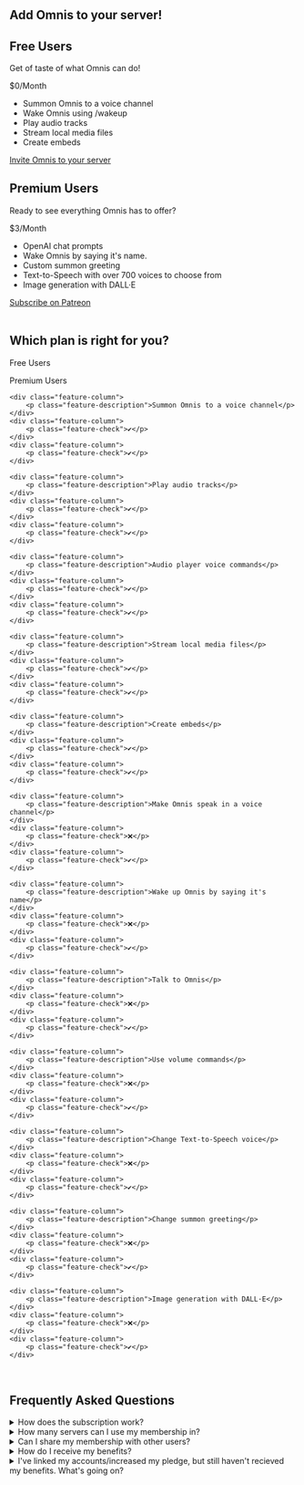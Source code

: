 #

<link rel="stylesheet" href="https://cdnjs.cloudflare.com/ajax/libs/font-awesome/6.5.2/css/all.min.css">

<h2 class="feature-header"><b>Add Omnis to your server!</b></h2>

<div class="pricing-container">
    <div class="pricing-box">
        <h2 class="pricing-header"><b>Free Users</b></h2>
        <p class="pricing-description">Get of taste of what Omnis can do!</p>
        <div class="pricing-price">
            <span class="pricing-price-bold">$0</span><span>/Month</span>
        </div>
        <ul class="pricing-features">
            <li>Summon Omnis to a voice channel</li>
			<li>Wake Omnis using /wakeup</li>
			<li>Play audio tracks</li>
            <li>Stream local media files</li>
            <li>Create embeds</li>
        </ul>
        <a class="pricing-button" href="https://discord.com/api/oauth2/authorize?client_id=1079301591548563527&permissions=277062470720&scope=bot">
			<i class="fab fa-discord fa-bounce"></i> Invite Omnis to your server
		</a>
    </div>
    <div class="pricing-box">
        <h2 class="pricing-header"><b>Premium Users</b></h2>
        <p class="pricing-description">Ready to see everything Omnis has to offer?</p>
        <div class="pricing-price">
            <span class="pricing-price-bold">$3</span><span>/Month</span>
        </div>
        <ul class="pricing-features">
			<li>OpenAI chat prompts</li>
			<li>Wake Omnis by saying it's name.</li>
            <li>Custom summon greeting</li>
			<li>Text-to-Speech with over 700 voices to choose from</li>
			<li>Image generation with DALL·E</li>
        </ul>
        <a class="pricing-button" href="https://www.patreon.com/7thousandnumbers/membership">
			<i class="fa-brands fa-patreon fa-bounce"></i> Subscribe on Patreon
		</a>
    </div>
</div>

<br>

<h2 class="feature-header"><b>Which plan is right for you?</b></h2>

<div class="feature-list">
    <div class="feature-column">
        <p class="feature-label"></p>
    </div>
    <div class="feature-column">
        <p class="feature-label">Free Users</p>
    </div>
    <div class="feature-column">
        <p class="feature-label">Premium Users</p>
    </div>
	
    <div class="feature-column">
        <p class="feature-description">Summon Omnis to a voice channel</p>
    </div>
    <div class="feature-column">
        <p class="feature-check">✔️</p>
    </div>
    <div class="feature-column">
        <p class="feature-check">✔️</p>
    </div>
	
	<div class="feature-column">
        <p class="feature-description">Play audio tracks</p>
    </div>
    <div class="feature-column">
        <p class="feature-check">✔️</p>
    </div>
    <div class="feature-column">
        <p class="feature-check">✔️</p>
    </div>
	
	<div class="feature-column">
        <p class="feature-description">Audio player voice commands</p>
    </div>
    <div class="feature-column">
        <p class="feature-check">✔️</p>
    </div>
    <div class="feature-column">
        <p class="feature-check">✔️</p>
    </div>
	
	<div class="feature-column">
        <p class="feature-description">Stream local media files</p>
    </div>
    <div class="feature-column">
        <p class="feature-check">✔️</p>
    </div>
    <div class="feature-column">
        <p class="feature-check">✔️</p>
    </div>
	
	<div class="feature-column">
        <p class="feature-description">Create embeds</p>
    </div>
    <div class="feature-column">
        <p class="feature-check">✔️</p>
    </div>
    <div class="feature-column">
        <p class="feature-check">✔️</p>
    </div>
	
	<div class="feature-column">
        <p class="feature-description">Make Omnis speak in a voice channel</p>
    </div>
    <div class="feature-column">
        <p class="feature-check">❌</p>
    </div>
    <div class="feature-column">
        <p class="feature-check">✔️</p>
    </div>
	
	<div class="feature-column">
        <p class="feature-description">Wake up Omnis by saying it's name</p>
    </div>
    <div class="feature-column">
        <p class="feature-check">❌</p>
    </div>
    <div class="feature-column">
        <p class="feature-check">✔️</p>
    </div>
	
	<div class="feature-column">
        <p class="feature-description">Talk to Omnis</p>
    </div>
    <div class="feature-column">
        <p class="feature-check">❌</p>
    </div>
    <div class="feature-column">
        <p class="feature-check">✔️</p>
    </div>
	
	<div class="feature-column">
        <p class="feature-description">Use volume commands</p>
    </div>
    <div class="feature-column">
        <p class="feature-check">❌</p>
    </div>
    <div class="feature-column">
        <p class="feature-check">✔️</p>
    </div>
	
	<div class="feature-column">
        <p class="feature-description">Change Text-to-Speech voice</p>
    </div>
    <div class="feature-column">
        <p class="feature-check">❌</p>
    </div>
    <div class="feature-column">
        <p class="feature-check">✔️</p>
    </div>
	
	<div class="feature-column">
        <p class="feature-description">Change summon greeting</p>
    </div>
    <div class="feature-column">
        <p class="feature-check">❌</p>
    </div>
    <div class="feature-column">
        <p class="feature-check">✔️</p>
    </div>
	
	<div class="feature-column">
        <p class="feature-description">Image generation with DALL·E</p>
    </div>
    <div class="feature-column">
        <p class="feature-check">❌</p>
    </div>
    <div class="feature-column">
        <p class="feature-check">✔️</p>
    </div>
</div>

<br>

<h2 class="feature-header"><b>Frequently Asked Questions</b></h2>

<details>
    <summary>How does the subscription work?</summary>
	<p class="pricing-description">When you subscribe, you are buying an individual membership for yourself. You'll receive an allowance every month based on the amount that you pledge. If you use more than your allowance covers, you'll temporarily lose access to prompt and image generation until your usage resets when your membership renews or until you increase your pledge.</p>
</details>

<details>
    <summary>How many servers can I use my membership in?</summary>
	<p class="pricing-description">You can use your membership in any server with Omnis. You do not need multiple subscriptions for additional servers.</p>
</details>

<details>
    <summary>Can I share my membership with other users?</summary>
	<p class="pricing-description">Not at the moment, but maybe it will be allowed in the future.</p>
</details>

<details>
    <summary>How do I receive my benefits?</summary>
    <p class="pricing-description">All you need to do <a href="https://www.patreon.com/settings/apps/discord">link your Discord account and Patreon account</a>.</p>
</details>

<details>
    <summary>I've linked my accounts/increased my pledge, but still haven't recieved my benefits. What's going on?</summary>
    <p class="pricing-description">Omnis refreshes it's Patreon subscriptions every 60 seconds. If you still aren't recieving your benefits after that, then Patreon's servers may be under maintenance. Give it another try in a few minutes, if it still doesn't work, reach out to me!</p>
</details>